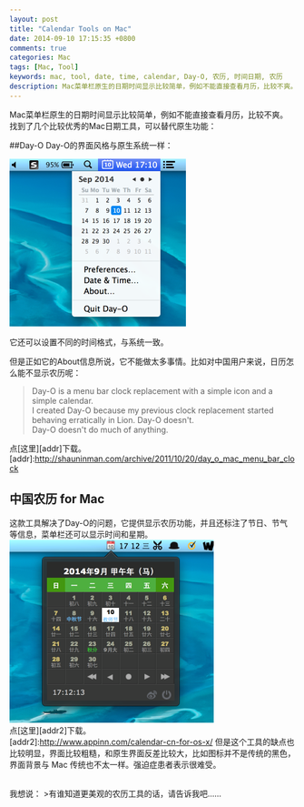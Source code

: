 ```yaml
---
layout: post
title: "Calendar Tools on Mac"
date: 2014-09-10 17:15:35 +0800
comments: true
categories: Mac
tags: [Mac, Tool]
keywords: mac, tool, date, time, calendar, Day-O, 农历, 时间日期, 农历
description: Mac菜单栏原生的日期时间显示比较简单，例如不能直接查看月历，比较不爽。而有一些优秀的Mac日期工具，可以替代原生功能
---
```

Mac菜单栏原生的日期时间显示比较简单，例如不能直接查看月历，比较不爽。  
找到了几个比较优秀的Mac日期工具，可以替代原生功能：  


##Day-O
Day-O的界面风格与原生系统一样：  
  
![ dayo post title bug ](/images/post/2014/09/mac-day-o.png)  
<!--more-->  

它还可以设置不同的时间格式，与系统一致。  


但是正如它的About信息所说，它不能做太多事情。比如对中国用户来说，日历怎么能不显示农历呢：  
>Day-O is a menu bar clock replacement with a simple icon and a simple calendar.  
>I created Day-O because my previous clock replacement started behaving erratically in Lion. Day-O doesn't.  
>Day-O doesn't do much of anything.   

点[这里][addr]下载。  
[addr]:http://shauninman.com/archive/2011/10/20/day_o_mac_menu_bar_clock  

## 中国农历 for Mac  
这款工具解决了Day-O的问题，它提供显示农历功能，并且还标注了节日、节气等信息，菜单栏还可以显示时间和星期。   
![ lunar post title bug ](/images/post/2014/09/mac-calendar-cn.png)  
点[这里][addr2]下载。   
[addr2]:http://www.appinn.com/calendar-cn-for-os-x/ 
但是这个工具的缺点也比较明显，界面比较粗糙，和原生界面反差比较大，比如图标并不是传统的黑色，界面背景与 Mac 传统也不太一样。强迫症患者表示很难受。  
 
<br/>    
我想说：  
>有谁知道更美观的农历工具的话，请告诉我吧……


